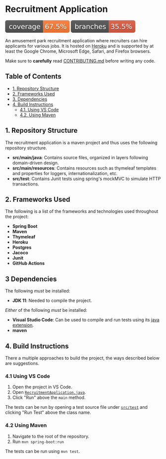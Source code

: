 # Recruitment Application
<img src=".github/badges/jacoco.svg" alt="Jacoco results"/> <img src=".github/badges/branches.svg" alt="Branch coverage"/>

An amusement park recruitment application where recruiters can hire applicants
for various jobs. It is hosted on [Heroku](https://dashboard.heroku.com/) and
is supported by at least the Google Chrome, Microsoft Edge, Safari, and Firefox
browsers.

Make sure to **carefully** read [CONTRIBUTING.md](CONTRIBUTING.md) before
writing any code.

## Table of Contents
 - [1. Repository Structure](#1-repository-structure)
 - [2. Frameworks Used](#2-frameworks-used)
 - [3. Dependencies](#3-dependencies)
 - [4. Build Instructions](#4-build-instructions)
   - [4.1. Using VS Code](#41-using-vs-code)
   - [4.2. Using Maven](#42-using-maven)

## 1. Repository Structure
The recruitment application is a maven project and thus uses the
following repository structure.
 - **src/main/java**: Contains source files, organized in layers following
                      domain-driven design.
 - **src/main/resources**: Contains resources such as thymeleaf templates and
                           properties for loggers, internationalization, etc.
 - **src/test**: Contains Junit tests using spring's mockMVC to simulate HTTP
                 transactions.

## 2. Frameworks Used
The following is a list of the frameworks and technologies used throughout the project:
 - **Spring Boot**
 - **Maven**
 - **Thymeleaf**
 - **Heroku**
 - **Postgres**
 - **Jacoco**
 - **Junit**
 - **GitHub Actions**

## 3 Dependencies
The following _must_ be installed:
 - **JDK 11**: Needed to compile the project.

_Either_ of the following _must_ be installed:
 - **Visual Studio Code**: Can be used to compile and run tests using
                           its [java extension](https://marketplace.visualstudio.com/items?itemName=vscjava.vscode-java-pack).
 - **maven**

## 4. Build Instructions
There a multiple approaches to build the project, the ways described
below are suggestions.

### 4.1 Using VS Code
 1. Open the project in VS Code.
 2. Open [`RecruitmentApplication.java`](src/main/java/se/kth/iv1201/group4/recruitment/RecruitmentApplication.java).
 3. Click "Run" above the `main` method.

The tests can be run by opening a test source file under [`src/test`](src/test/java/se/kth/iv1201/group4/recruitment)
and clicking "Run Test" above the class name.

### 4.2 Using Maven
 1. Navigate to the root of the repository.
 2. Run `mvn spring-boot:run`

The tests can be run using `mvn test`.

